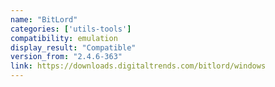 ```yaml
---
name: "BitLord"
categories: ['utils-tools']
compatibility: emulation
display_result: "Compatible"
version_from: "2.4.6-363"
link: https://downloads.digitaltrends.com/bitlord/windows
---
```


